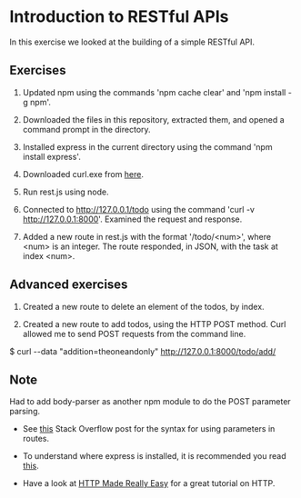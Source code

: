 # Introduction to RESTful APIs
In this exercise we looked at the building of a simple RESTful API.

## Exercises
1. Updated npm using the commands 'npm cache clear' and 'npm install -g npm'.

1. Downloaded the files in this repository, extracted them, and opened a command prompt in the directory.

1. Installed express in the current directory using the command 'npm install express'.

1. Downloaded curl.exe from [here](http://www.paehl.com/open_source/?CURL_7.44.0).

1. Run rest.js using node.

1. Connected to http://127.0.0.1/todo using the command 'curl -v http://127.0.0.1:8000'. Examined the request and response.

1. Added a new route in rest.js with the format '/todo/\<num\>', where \<num\> is an integer. The route responded, in JSON, with the task at index \<num\>.

## Advanced exercises
1. Created a new route to delete an element of the todos, by index.

1. Created a new route to add todos, using the HTTP POST method. Curl allowed me to send POST requests from the command line.

$ curl --data "addition=theoneandonly" http://127.0.0.1:8000/todo/add/

## Note
Had to add body-parser as another npm module to do the POST parameter parsing.

- See [this](http://stackoverflow.com/questions/8506658/node-js-express-routing-with-get-params) Stack Overflow post for the syntax for using parameters in routes.

- To understand where express is installed, it is recommended you read [this](https://docs.npmjs.com/files/folders).

- Have a look at [HTTP Made Really Easy](https://www.jmarshall.com/easy/http/) for a great tutorial on HTTP.
